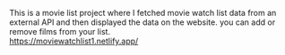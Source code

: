This is a movie list project where I fetched movie watch list data from an external API and then displayed the data on the website. you can add or remove films from your list.                                                
  https://moviewatchlist1.netlify.app/     
 
